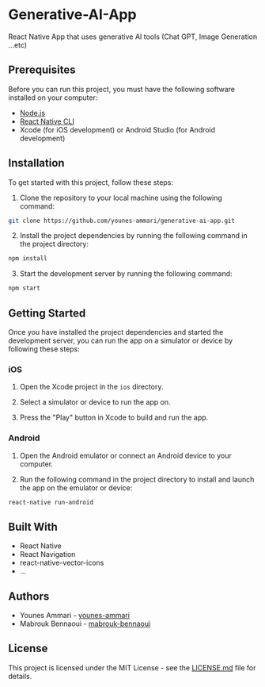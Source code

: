 # Generative-AI-App
React Native App that uses generative AI tools (Chat GPT, Image Generation ...etc)

## Prerequisites

Before you can run this project, you must have the following software installed on your computer:

- [Node.js](https://nodejs.org/en/)
- [React Native CLI](https://reactnative.dev/docs/environment-setup)
- Xcode (for iOS development) or Android Studio (for Android development)

## Installation

To get started with this project, follow these steps:

1. Clone the repository to your local machine using the following command:

```sh
git clone https://github.com/younes-ammari/generative-ai-app.git
```

2. Install the project dependencies by running the following command in the project directory:
```sh
npm install
```

3. Start the development server by running the following command:
```sh
npm start
```

## Getting Started

Once you have installed the project dependencies and started the development server, you can run the app on a simulator or device by following these steps:

### iOS

1. Open the Xcode project in the `ios` directory.

2. Select a simulator or device to run the app on.

3. Press the "Play" button in Xcode to build and run the app.

### Android

1. Open the Android emulator or connect an Android device to your computer.

2. Run the following command in the project directory to install and launch the app on the emulator or device:

```sh
react-native run-android
```



## Built With

- React Native
- React Navigation
- react-native-vector-icons
- ...

## Authors

- Younes Ammari - [younes-ammari](https://github.com/younes-ammari)
- Mabrouk Bennaoui - [mabrouk-bennaoui](https://github.com/mabrouk-bennaoui)

## License

This project is licensed under the MIT License - see the [LICENSE.md](LICENSE.md) file for details.




